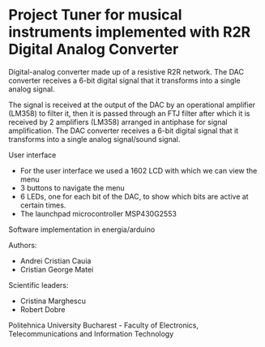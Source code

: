 # Project Tuner for musical instruments implemented with R2R Digital Analog Converter
Digital-analog converter made up of a resistive R2R network. 
The DAC converter receives a 6-bit digital signal that it transforms into a single analog signal.

The signal is received at the output of the DAC by an operational amplifier (LM358) to filter it, then it is passed through an FTJ filter after which it is received by 2 amplifiers (LM358) arranged in antiphase for signal amplification.
The DAC converter receives a 6-bit digital signal that it transforms into a single analog signal/sound signal.

User interface

- For the user interface we used a 1602 LCD with which we can view the menu
- 3 buttons to navigate the menu
- 6 LEDs, one for each bit of the DAC, to show which bits are active at certain times.
- The launchpad microcontroller MSP430G2553

Software implementation in energia/arduino

Authors:

- Andrei Cristian Cauia
- Cristian George Matei

Scientific leaders:

- Cristina Marghescu
- Robert Dobre

Politehnica University Bucharest - Faculty of Electronics, Telecommunications and Information Technology
